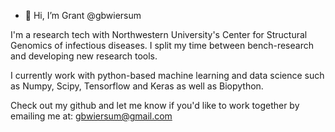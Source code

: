 - 👋 Hi, I’m Grant @gbwiersum

I'm a research tech with Northwestern University's Center for Structural Genomics of infectious diseases.
I split my time between bench-research and developing new research tools. 

I currently work with python-based machine learning and data science such as Numpy, Scipy, Tensorflow and Keras as well as Biopython.

Check out my github and let me know if you'd like to work together by emailing me at: gbwiersum@gmail.com
